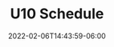 ---
title: "U10 Schedule"
date: 2022-02-06T14:43:59-06:00
draft: false
menu:
  youth:
    name: U10 Schedule
    parent: super
    url: /youth/leagues/super/schedule/
    weight: 210
---